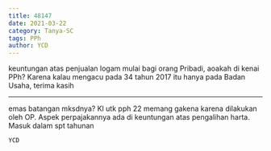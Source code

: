 ```yaml
---
title: 48147
date: 2021-03-22
category: Tanya-SC
tags: PPh
author: YCD
---
```


keuntungan atas penjualan logam mulai bagi orang Pribadi, aoakah di kenai PPh? Karena kalau mengacu pada 34 tahun 2017 itu hanya pada Badan Usaha, terima kasih

---

emas batangan mksdnya? Kl utk pph 22 memang gakena karena dilakukan oleh OP. Aspek perpajakannya ada di keuntungan atas pengalihan harta. Masuk dalam spt tahunan

`YCD`
